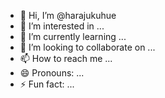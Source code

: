 - 👋 Hi, I’m @harajukuhue
- 👀 I’m interested in ...
- 🌱 I’m currently learning ...
- 💞️ I’m looking to collaborate on ...
- 📫 How to reach me ...
- 😄 Pronouns: ...
- ⚡ Fun fact: ...

<!---
harajukuhue/harajukuhue is a ✨ special ✨ repository because its `README.md` (this file) appears on your GitHub profile.
You can click the Preview link to take a look at your changes.
--->
